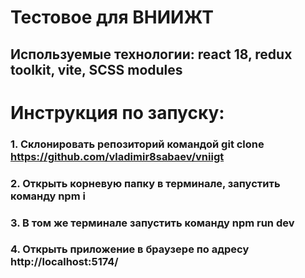 # Тестовое для ВНИИЖТ

## Используемые технологии: react 18, redux toolkit, vite, SCSS modules

# Инструкция по запуску:

### 1. Склонировать репозиторий командой git clone https://github.com/vladimir8sabaev/vniigt

### 2. Открыть корневую папку в терминале, запустить команду npm i

### 3. В том же терминале запустить команду npm run dev

### 4. Открыть приложение в браузере по адресу http://localhost:5174/
